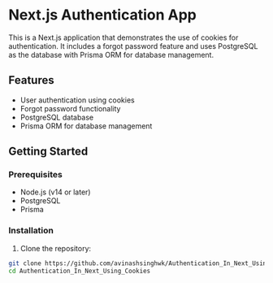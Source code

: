 # Next.js Authentication App

This is a Next.js application that demonstrates the use of cookies for authentication. It includes a forgot password feature and uses PostgreSQL as the database with Prisma ORM for database management.

## Features

- User authentication using cookies
- Forgot password functionality
- PostgreSQL database
- Prisma ORM for database management

## Getting Started

### Prerequisites

- Node.js (v14 or later)
- PostgreSQL
- Prisma

### Installation

1. Clone the repository:

```bash
git clone https://github.com/avinashsinghwk/Authentication_In_Next_Using_Cookies.git
cd Authentication_In_Next_Using_Cookies
